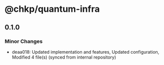 # @chkp/quantum-infra

## 0.1.0

### Minor Changes

- deaa018: Updated implementation and features, Updated configuration, Modified 4 file(s) (synced from internal repository)
